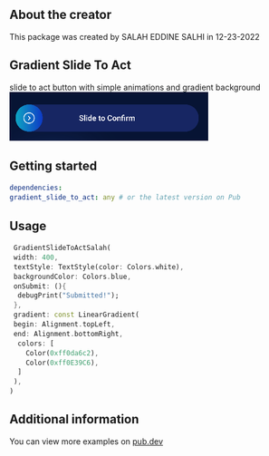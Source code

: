 ## About the creator
This package was created by SALAH EDDINE SALHI in 12-23-2022

## Gradient Slide To Act
slide to act button with simple animations and gradient background
![img.png](img.png)
## Getting started
```yaml
dependencies:
gradient_slide_to_act: any # or the latest version on Pub
```


## Usage


```dart
 GradientSlideToActSalah(
 width: 400,
 textStyle: TextStyle(color: Colors.white),
 backgroundColor: Colors.blue,
 onSubmit: (){
  debugPrint("Submitted!");
 },
 gradient: const LinearGradient(
 begin: Alignment.topLeft,
 end: Alignment.bottomRight,
  colors: [
    Color(0xff0da6c2),
    Color(0xff0E39C6),
  ]
 ),
)
```

## Additional information

You can view more examples on [pub.dev](https://pub.dev/packages/gradient_slide_to_act)
